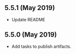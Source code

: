 5.5.1 (May 2019)
----------------

- Update README

5.5.0 (May 2019)
----------------

- Add tasks to publish artifacts.
